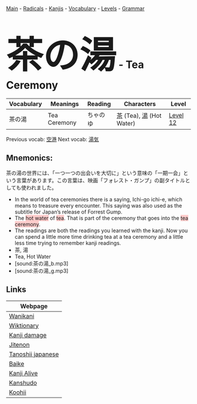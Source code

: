 <style> bigfont {font-size: 100px}</style>
[Main](../README.md) -
[Radicals](../radicals.md) -
[Kanjis](../kanjis.md) -
[Vocabulary](../vocabulary.md) -
[Levels](../levels.md) -
[Grammar](../grammar.md)
# <bigfont> 茶の湯</bigfont> - Tea Ceremony 

| Vocabulary | Meanings | Reading | Characters | Level |
| --- | --- | --- | --- | --- |
| 茶の湯 | Tea Ceremony | ちゃのゆ |  [茶](../kanjis/茶.md) (Tea), [湯](../kanjis/湯.md) (Hot Water) | [Level 12](../levels/wk_level12.md) |

Previous vocab: [空港](空港.md) Next vocab: [湯気](湯気.md) 

## Mnemonics:
茶の湯の世界には、「一つ一つの出会いを大切に」という意味の「一期一会」という言葉があります。この言葉は、映画「フォレスト・ガンプ」の副タイトルとしても使われました。
* In the world of tea ceremonies there is a saying, Ichi-go ichi-e, which means to treasure every encounter. This saying was also used as the subtitle for Japan’s release of Forrest Gump.
* The <span style="background-color:#ffcccb"> hot water</span> of <span style="background-color:#ffcccb"> tea</span>. That is part of the ceremony that goes into the <span style="background-color:#ffcccb"> tea ceremony</span>.
* The readings are both the readings you learned with the kanji. Now you can spend a little more time drinking tea at a tea ceremony and a little less time trying to remember kanji readings.
* 茶, 湯
* Tea, Hot Water
* [sound:茶の湯_b.mp3]
* [sound:茶の湯_g.mp3]


## Links 

| Webpage |
| --- |
| [Wanikani          ](https://www.wanikani.com/kanji/茶の湯) |
| [Wiktionary        ](https://en.wiktionary.org/wiki/茶の湯) |
| [Kanji damage      ](http://www.kanjidamage.com/kanji/search?utf8=✓&q=茶の湯) |
| [Jitenon           ](https://jitenon.com/kanji/茶の湯) |
| [Tanoshii japanese ](https://www.tanoshiijapanese.com/dictionary/kanji.cfm?k=茶の湯) |
| [Baike             ](https://baike.baidu.com/item/茶の湯) |
| [Kanji Alive       ](https://app.kanjialive.com/茶の湯) |
| [Kanshudo          ](https://www.kanshudo.com/searchmn?q=茶の湯) |
| [Koohii            ](https://kanji.koohii.com/study/kanji/茶の湯) |
